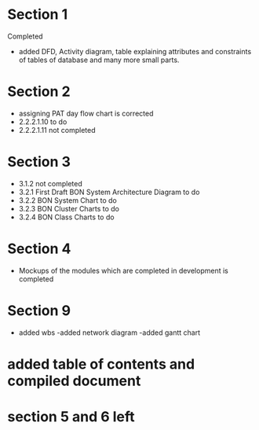 # Section 1
Completed
-  added DFD, Activity diagram, table explaining attributes and constraints of tables of database and many more small parts.
# Section 2
- assigning PAT day flow chart is corrected
- 2.2.2.1.10 to do
- 2.2.2.1.11 not completed
# Section 3
- 3.1.2 not completed
- 3.2.1 First Draft BON System Architecture Diagram to do
- 3.2.2 BON System Chart to do
- 3.2.3 BON Cluster Charts to do
- 3.2.4 BON Class Charts to do
# Section 4
- Mockups of the modules which are completed in development is completed
# Section 9
- added wbs
-added network diagram
-added gantt chart

# added table of contents and compiled document
# section 5 and 6 left
